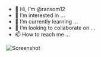- 👋 Hi, I’m @ransom12
- 👀 I’m interested in ...
- 🌱 I’m currently learning ...
- 💞️ I’m looking to collaborate on ...
- 📫 How to reach me ...

![Screenshot](https://media.geeksforgeeks.org/wp-content/cdn-uploads/20190626123927/untitlsssssed.png)

<!---
ransom12/ransom12 is a ✨ special ✨ repository because its `README.md` (this file) appears on your GitHub profile.
You can click the Preview link to take a look at your changes.
--->
